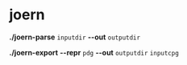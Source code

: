 # joern





**./joern-parse** `inputdir` **--out** `outputdir`

**./joern-export** **--repr** `pdg` **--out** `outputdir` `inputcpg`